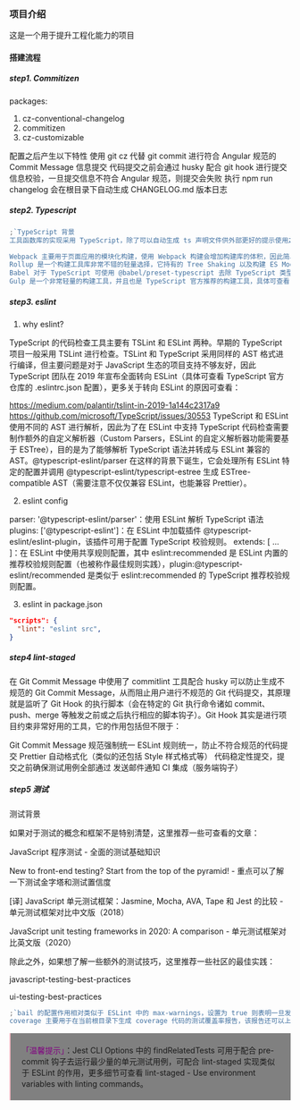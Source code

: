 ### 项目介绍

这是一个用于提升工程化能力的项目

#### 搭建流程

##### step1. Commitizen

packages:

<ol>
 <li>cz-conventional-changelog </li>
 <li>commitizen </li>
 <li>cz-customizable </li>
</ol>
配置之后产生以下特性
使用 git cz 代替 git commit 进行符合 Angular 规范的 Commit Message 信息提交
代码提交之前会通过 husky 配合 git hook 进行提交信息校验，一旦提交信息不符合 Angular 规范，则提交会失败
执行 npm run changelog 会在根目录下自动生成 CHANGELOG.md 版本日志

##### step2. Typescript

```js
;`TypeScript 背景
工具函数库的实现采用 TypeScript，除了可以自动生成 ts 声明文件供外部更好的提示使用之外，也可以避免 JavaScript 动态性所带来的一些无法预料的错误信息（具体可查看 Top 10 JavaScript errors from 1000+ projects (and how to avoid them)），从而使算法的设计更加严谨。TypeScript 的构建方式有很多种，除了原生编译器 tsc 以外，还包括 Webpack、Rollup、Babel 以及 Gulp 等（更多构建工具的集成可查看 Integrating with Build Tools）:

Webpack 主要用于页面应用的模块化构建，使用 Webpack 构建会增加构建库的体积，因此简单工具库的制作使用 Webpack 完全是 "杀鸡用牛刀"。
Rollup 是一个构建工具库非常不错的轻量选择，它持有的 Tree Shaking 以及构建 ES Module 的特性使得它被 tsdx、microbundle 甚至 Vue 等广泛使用。
Babel 对于 TypeScript 可使用 @babel/preset-typescript 去除 TypeScript 类型标记，但是不做类型编译检查，更多关于 Babel 对于 TypeScript 支持的限制可查看 @babel/plugin-transform-typescript - Caveats 或 Babel 7 or TypeScript。
Gulp 是一个非常轻量的构建工具，并且也是 TypeScript 官方推荐的构建工具，具体可查看 TypeScript - Building，简单的 Gulp 配置可查看 TypeScript 中文网 - Gulp。`
```

##### step3. eslint

1. why eslint?

TypeScript 的代码检查工具主要有 TSLint 和 ESLint 两种。早期的 TypeScript 项目一般采用 TSLint 进行检查。TSLint 和 TypeScript 采用同样的 AST 格式进行编译，但主要问题是对于 JavaScript 生态的项目支持不够友好，因此 TypeScript 团队在 2019 年宣布全面转向 ESLint（具体可查看 TypeScript 官方仓库的 .eslintrc.json 配置），更多关于转向 ESLint 的原因可查看：

https://medium.com/palantir/tslint-in-2019-1a144c2317a9
https://github.com/microsoft/TypeScript/issues/30553
TypeScript 和 ESLint 使用不同的 AST 进行解析，因此为了在 ESLint 中支持 TypeScript 代码检查需要制作额外的自定义解析器（Custom Parsers，ESLint 的自定义解析器功能需要基于 ESTree），目的是为了能够解析 TypeScript 语法并转成与 ESLint 兼容的 AST。@typescript-eslint/parser 在这样的背景下诞生，它会处理所有 ESLint 特定的配置并调用 @typescript-eslint/typescript-estree 生成 ESTree-compatible AST（需要注意不仅仅兼容 ESLint，也能兼容 Prettier）。

2. eslint config

parser: '@typescript-eslint/parser'：使用 ESLint 解析 TypeScript 语法
plugins: ['@typescript-eslint']：在 ESLint 中加载插件 @typescript-eslint/eslint-plugin，该插件可用于配置 TypeScript 校验规则。
extends: [ ... ]：在 ESLint 中使用共享规则配置，其中 eslint:recommended 是 ESLint 内置的推荐校验规则配置（也被称作最佳规则实践），plugin:@typescript-eslint/recommended 是类似于 eslint:recommended 的 TypeScript 推荐校验规则配置。

3. eslint in package.json

```json
"scripts": {
  "lint": "eslint src",
}
```

##### step4 lint-staged

在 Git Commit Message 中使用了 commitlint 工具配合 husky 可以防止生成不规范的 Git Commit Message，从而阻止用户进行不规范的 Git 代码提交，其原理就是监听了 Git Hook 的执行脚本（会在特定的 Git 执行命令诸如 commit、push、merge 等触发之前或之后执行相应的脚本钩子）。Git Hook 其实是进行项目约束非常好用的工具，它的作用包括但不限于：

Git Commit Message 规范强制统一
ESLint 规则统一，防止不符合规范的代码提交
Prettier 自动格式化（类似的还包括 Style 样式格式等）
代码稳定性提交，提交之前确保测试用例全部通过
发送邮件通知
CI 集成（服务端钩子）

##### step5 测试

测试背景

如果对于测试的概念和框架不是特别清楚，这里推荐一些可查看的文章：

JavaScript 程序测试 - 全面的测试基础知识

New to front-end testing? Start from the top of the pyramid! - 重点可以了解一下测试金字塔和测试置信度

[译] JavaScript 单元测试框架：Jasmine, Mocha, AVA, Tape 和 Jest 的比较 - 单元测试框架对比中文版（2018）

JavaScript unit testing frameworks in 2020: A comparison - 单元测试框架对比英文版（2020）

除此之外，如果想了解一些额外的测试技巧，这里推荐一些社区的最佳实践：

javascript-testing-best-practices

ui-testing-best-practices

```js
;`bail 的配置作用相对类似于 ESLint 中的 max-warnings，设置为 true 则表明一旦发现单元测试用例错误则停止运行其余测试用例，从而可以防止运行用例过多时需要一直等待用例全部运行完毕的情况。
coverage 主要用于在当前根目录下生成 coverage 代码的测试覆盖率报告，该报告还可以上传 coveralls 进行 Github 项目的 Badges 显示。`
```

<div style="background-color: gray;border-left: 2px solid pink;padding: 20px">
<span style="color: purple;">「温馨提示」</span>：Jest CLI Options 中的 findRelatedTests 可用于配合 pre-commit 钩子去运行最少量的单元测试用例，可配合 lint-staged 实现类似于 ESLint 的作用，更多细节可查看 lint-staged - Use environment variables with linting commands。</div>
